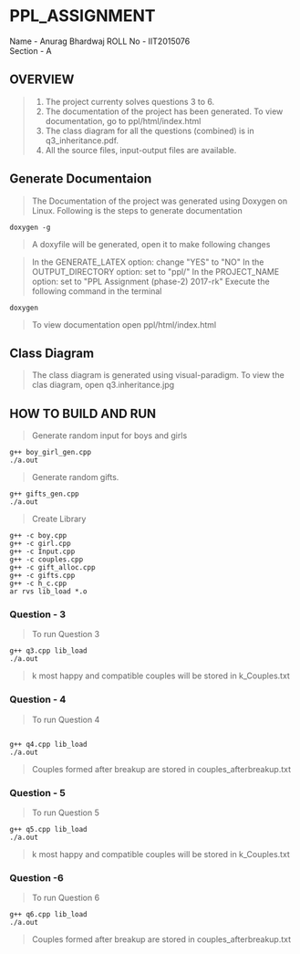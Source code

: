 # PPL_ASSIGNMENT
Name - Anurag Bhardwaj
ROLL No - IIT2015076  
Section - A

## OVERVIEW
> 1) The project currenty solves questions 3 to 6.  
> 2) The documentation of the project has been generated. To view documentation, go to ppl/html/index.html  
> 3) The class diagram for all the questions (combined) is in q3_inheritance.pdf.  
> 4) All the source files, input-output files are available.  

## Generate Documentaion

>The Documentation of the project was generated using Doxygen on Linux.
>Following is the steps to generate documentation
```
doxygen -g
```

>A doxyfile will be generated, open it to make following changes

>In the GENERATE_LATEX option: change "YES" to "NO"
>In the OUTPUT_DIRECTORY option: set to "ppl/"
>In the PROJECT_NAME option: set to "PPL Assignment (phase-2) 2017-rk"
>Execute the following command in the terminal
```
doxygen
```
>To view documentation open ppl/html/index.html

## Class Diagram

>The class diagram is generated using visual-paradigm.
>To view the clas diagram, open q3.inheritance.jpg
  
## HOW TO BUILD AND RUN


>Generate random input for boys and girls
```
g++ boy_girl_gen.cpp
./a.out
```
>Generate random gifts.
```
g++ gifts_gen.cpp
./a.out
```
>Create Library
```
g++ -c boy.cpp
g++ -c girl.cpp
g++ -c Input.cpp
g++ -c couples.cpp
g++ -c gift_alloc.cpp
g++ -c gifts.cpp
g++ -c h_c.cpp
ar rvs lib_load *.o 
```
### Question - 3

>To run Question 3
```
g++ q3.cpp lib_load
./a.out
```
>k most happy and compatible couples will be stored in k_Couples.txt  

### Question - 4

>To run Question 4
```

g++ q4.cpp lib_load
./a.out
```
>Couples formed after breakup are stored in couples_afterbreakup.txt

### Question - 5

>To run Question 5
```
g++ q5.cpp lib_load
./a.out
```
>k most happy and compatible couples will be stored in k_Couples.txt  

### Question -6

>To run Question 6
```
g++ q6.cpp lib_load
./a.out
```
>Couples formed after breakup are stored in couples_afterbreakup.txt
